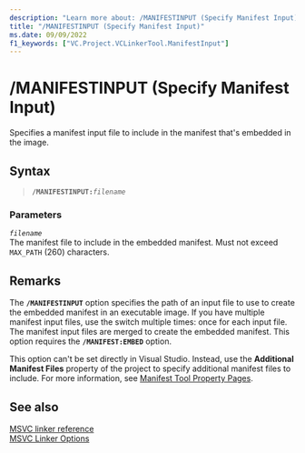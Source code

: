 ```yaml
---
description: "Learn more about: /MANIFESTINPUT (Specify Manifest Input)"
title: "/MANIFESTINPUT (Specify Manifest Input)"
ms.date: 09/09/2022
f1_keywords: ["VC.Project.VCLinkerTool.ManifestInput"]
---
```

# /MANIFESTINPUT (Specify Manifest Input)

Specifies a manifest input file to include in the manifest that's embedded in the image.

## Syntax

> **`/MANIFESTINPUT:`***`filename`*

### Parameters

*`filename`*\
The manifest file to include in the embedded manifest. Must not exceed `MAX_PATH` (260) characters.

## Remarks

The **`/MANIFESTINPUT`** option specifies the path of an input file to use to create the embedded manifest in an executable image. If you have multiple manifest input files, use the switch multiple times: once for each input file. The manifest input files are merged to create the embedded manifest. This option requires the **`/MANIFEST:EMBED`** option.

This option can't be set directly in Visual Studio. Instead, use the **Additional Manifest Files** property of the project to specify additional manifest files to include. For more information, see [Manifest Tool Property Pages](manifest-tool-property-pages.md).

## See also

[MSVC linker reference](linking.md)\
[MSVC Linker Options](linker-options.md)
